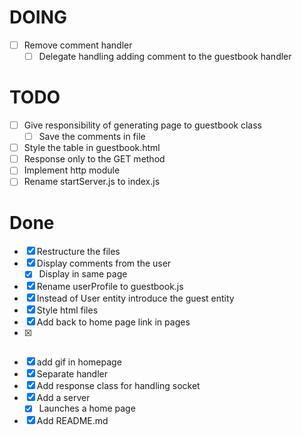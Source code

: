 # DOING

  - [ ] Remove comment handler
    - [ ] Delegate handling adding comment to the guestbook handler

# TODO

  - [ ] Give responsibility of generating page to guestbook class
    - [ ] Save the comments in file

  - [ ] Style the table in guestbook.html
  - [ ] Response only to the GET method
  - [ ] Implement http module
  - [ ] Rename startServer.js to index.js

# Done

  - [x] Restructure the files
  - [x] Display comments from the user
    - [x] Display in same page
  - [x] Rename userProfile to guestbook.js
  - [x] Instead of User entity introduce the guest entity
  - [x] Style html files
  - [x] Add back to home page link in pages
  - [x] ~~~Serve file in the server~~~
  - [x] add gif in homepage
  - [x] Separate handler
  - [x] Add response class for handling socket
  - [x] Add a server
    - [x] Launches a home page
- [x] Add README.md
